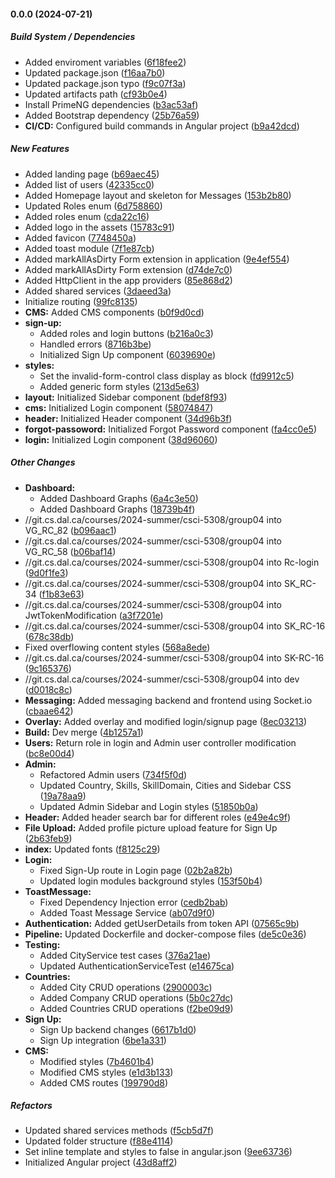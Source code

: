 #### 0.0.0 (2024-07-21)

##### Build System / Dependencies

*  Added enviroment variables ([6f18fee2](git@git.cs.dal.ca:courses/2024-summer/csci-5308/group04.git/commit/6f18fee2b1651b9e53aea41bf5e6da0e74e42e12))
*  Updated package.json ([f16aa7b0](git@git.cs.dal.ca:courses/2024-summer/csci-5308/group04.git/commit/f16aa7b05a3ca82b7ae7e5b5e0df539f241b3ac2))
*  Updated package.json typo ([f9c07f3a](git@git.cs.dal.ca:courses/2024-summer/csci-5308/group04.git/commit/f9c07f3ab3fe96431f02f37f02cd5afe81a139f1))
*  Updated artifacts path ([cf93b0e4](git@git.cs.dal.ca:courses/2024-summer/csci-5308/group04.git/commit/cf93b0e41315fca44c0978d99ab8ad9eefcb440e))
*  Install PrimeNG dependencies ([b3ac53af](git@git.cs.dal.ca:courses/2024-summer/csci-5308/group04.git/commit/b3ac53afa8bad010c1e515563ce3e503158a6e54))
*  Added Bootstrap dependency ([25b76a59](git@git.cs.dal.ca:courses/2024-summer/csci-5308/group04.git/commit/25b76a593d3cb3b4ff36d5153e5fda5b1e147fd3))
* **CI/CD:**  Configured build commands in Angular project ([b9a42dcd](git@git.cs.dal.ca:courses/2024-summer/csci-5308/group04.git/commit/b9a42dcdcbbc6395bafdda95d901b294b6498d56))

##### New Features

*  Added landing page ([b69aec45](git@git.cs.dal.ca:courses/2024-summer/csci-5308/group04.git/commit/b69aec457d96ea777d6e2cd1b74152b1f52ec0b2))
*  Added list of users ([42335cc0](git@git.cs.dal.ca:courses/2024-summer/csci-5308/group04.git/commit/42335cc0c1388a8eaaced1b49304e239f147db64))
*  Added Homepage layout and skeleton for Messages ([153b2b80](git@git.cs.dal.ca:courses/2024-summer/csci-5308/group04.git/commit/153b2b80f8de30418166b6d7023c04c3ae6f4566))
*  Updated Roles enum ([6d758860](git@git.cs.dal.ca:courses/2024-summer/csci-5308/group04.git/commit/6d7588605d007f404e089c84f2c6d6db9b09976f))
*  Added roles enum ([cda22c16](git@git.cs.dal.ca:courses/2024-summer/csci-5308/group04.git/commit/cda22c16aef16015de77a9164870cf737b3db9e2))
*  Added logo in the assets ([15783c91](git@git.cs.dal.ca:courses/2024-summer/csci-5308/group04.git/commit/15783c91791f96788998f9cbaab79656f1004772))
*  Added favicon ([7748450a](git@git.cs.dal.ca:courses/2024-summer/csci-5308/group04.git/commit/7748450a026fdd2bcef3ac7362b24479c30f010e))
*  Added toast module ([7f1e87cb](git@git.cs.dal.ca:courses/2024-summer/csci-5308/group04.git/commit/7f1e87cb578851a587aa746e823008205f635b8d))
*  Added markAllAsDirty Form extension in application ([9e4ef554](git@git.cs.dal.ca:courses/2024-summer/csci-5308/group04.git/commit/9e4ef5543d0ae9aacd41301402cb8d10c0f38844))
*  Added markAllAsDirty Form extension ([d74de7c0](git@git.cs.dal.ca:courses/2024-summer/csci-5308/group04.git/commit/d74de7c0c90b80269efa98d46b47b1476a26b727))
*  Added HttpClient in the app providers ([85e868d2](git@git.cs.dal.ca:courses/2024-summer/csci-5308/group04.git/commit/85e868d2debff2de60392484451abb8010f6c4b7))
*  Added shared services ([3daeed3a](git@git.cs.dal.ca:courses/2024-summer/csci-5308/group04.git/commit/3daeed3ab3f05d281a7edde3030382c948388290))
*  Initialize routing ([99fc8135](git@git.cs.dal.ca:courses/2024-summer/csci-5308/group04.git/commit/99fc813526132ffb5bafcd02ac7e00dd9de1e1ec))
* **CMS:**  Added CMS components ([b0f9d0cd](git@git.cs.dal.ca:courses/2024-summer/csci-5308/group04.git/commit/b0f9d0cdad5f1bbd0e5828f87906b48de0cdb372))
* **sign-up:**
  *  Added roles and login buttons ([b216a0c3](git@git.cs.dal.ca:courses/2024-summer/csci-5308/group04.git/commit/b216a0c3bf0fdf1da7e8f0f3abf031fba3cf5d94))
  *  Handled errors ([8716b3be](git@git.cs.dal.ca:courses/2024-summer/csci-5308/group04.git/commit/8716b3be39fde162ded63e22a9099182dc41b732))
  *  Initialized Sign Up component ([6039690e](git@git.cs.dal.ca:courses/2024-summer/csci-5308/group04.git/commit/6039690ea7bd5ad335af8ae38ed9ff30073a99d2))
* **styles:**
  *  Set the invalid-form-control class display as block ([fd9912c5](git@git.cs.dal.ca:courses/2024-summer/csci-5308/group04.git/commit/fd9912c5cfff65ddd5e5f3c166a289fd143171de))
  *  Added generic form styles ([213d5e63](git@git.cs.dal.ca:courses/2024-summer/csci-5308/group04.git/commit/213d5e63612ffd6d5e6728c9951e1fa337ef953f))
* **layout:**  Initialized Sidebar component ([bdef8f93](git@git.cs.dal.ca:courses/2024-summer/csci-5308/group04.git/commit/bdef8f93455d06eecf32f3ba8f339d574f6e65b9))
* **cms:**  Initialized Login component ([58074847](git@git.cs.dal.ca:courses/2024-summer/csci-5308/group04.git/commit/58074847051599c02c65ae9a13f518f10adf81e7))
* **header:**  Initialized Header component ([34d96b3f](git@git.cs.dal.ca:courses/2024-summer/csci-5308/group04.git/commit/34d96b3f758baca55649b3a6a897be59e1cb241b))
* **forgot-passoword:**  Initialized Forgot Password component ([fa4cc0e5](git@git.cs.dal.ca:courses/2024-summer/csci-5308/group04.git/commit/fa4cc0e566996bc31abf996419c0d4f37ec6c5ed))
* **login:**  Initialized Login component ([38d96060](git@git.cs.dal.ca:courses/2024-summer/csci-5308/group04.git/commit/38d9606093c63172b88c310881276d0affdf3081))

##### Other Changes

* **Dashboard:**
  *  Added Dashboard Graphs ([6a4c3e50](git@git.cs.dal.ca:courses/2024-summer/csci-5308/group04.git/commit/6a4c3e5079edcd9f2ed7e23f8823a689f18bc88b))
  *  Added Dashboard Graphs ([18739b4f](git@git.cs.dal.ca:courses/2024-summer/csci-5308/group04.git/commit/18739b4f268d2a684400f8190e3cecc56e909537))
* //git.cs.dal.ca/courses/2024-summer/csci-5308/group04 into VG_RC_82 ([b096aac1](git@git.cs.dal.ca:courses/2024-summer/csci-5308/group04.git/commit/b096aac1af20a3ac0ce6e7dc68f67d3fe65e38e6))
* //git.cs.dal.ca/courses/2024-summer/csci-5308/group04 into VG_RC_58 ([b06baf14](git@git.cs.dal.ca:courses/2024-summer/csci-5308/group04.git/commit/b06baf14344a6fd4a5b4d0583602c7a69dcfb968))
* //git.cs.dal.ca/courses/2024-summer/csci-5308/group04 into Rc-login ([9d0f1fe3](git@git.cs.dal.ca:courses/2024-summer/csci-5308/group04.git/commit/9d0f1fe313604c61940cc201a1d70b687fbbc084))
* //git.cs.dal.ca/courses/2024-summer/csci-5308/group04 into SK_RC-34 ([f1b83e63](git@git.cs.dal.ca:courses/2024-summer/csci-5308/group04.git/commit/f1b83e63836e80e1dc8a3056236bcedf0275de89))
* //git.cs.dal.ca/courses/2024-summer/csci-5308/group04 into JwtTokenModification ([a3f7201e](git@git.cs.dal.ca:courses/2024-summer/csci-5308/group04.git/commit/a3f7201ef7d9f295a961f4bc23e33f52625fe732))
* //git.cs.dal.ca/courses/2024-summer/csci-5308/group04 into SK_RC-16 ([678c38db](git@git.cs.dal.ca:courses/2024-summer/csci-5308/group04.git/commit/678c38db076116bd1cadc2d7d083424bfba6ba11))
*  Fixed overflowing content styles ([568a8ede](git@git.cs.dal.ca:courses/2024-summer/csci-5308/group04.git/commit/568a8ede106cc2cb4ec08281e26e21629993467a))
* //git.cs.dal.ca/courses/2024-summer/csci-5308/group04 into SK-RC-16 ([9c165376](git@git.cs.dal.ca:courses/2024-summer/csci-5308/group04.git/commit/9c165376f49c81b77df3bb20b3cd2cbbfd907d43))
* //git.cs.dal.ca/courses/2024-summer/csci-5308/group04 into dev ([d0018c8c](git@git.cs.dal.ca:courses/2024-summer/csci-5308/group04.git/commit/d0018c8c9fb86d290b89fbeae8ec7fc346cb631e))
* **Messaging:**  Added messaging backend and frontend using Socket.io ([cbaae642](git@git.cs.dal.ca:courses/2024-summer/csci-5308/group04.git/commit/cbaae6424a256ad255bcd50ce655988bafec1c7c))
* **Overlay:**  Added overlay and modified login/signup page ([8ec03213](git@git.cs.dal.ca:courses/2024-summer/csci-5308/group04.git/commit/8ec03213991dc8f163448813f19f171a67cc96f8))
* **Build:**  Dev merge ([4b1257a1](git@git.cs.dal.ca:courses/2024-summer/csci-5308/group04.git/commit/4b1257a1f5c282fe4fea46da62354be0564ace1c))
* **Users:**  Return role in login and Admin user controller modification ([bc8e00d4](git@git.cs.dal.ca:courses/2024-summer/csci-5308/group04.git/commit/bc8e00d435514653ca22df4e90bf17e595c0b149))
* **Admin:**
  *  Refactored Admin users ([734f5f0d](git@git.cs.dal.ca:courses/2024-summer/csci-5308/group04.git/commit/734f5f0db1cc7f13c14d745da01e1e64f52d637c))
  *  Updated Country, Skills, SkillDomain, Cities and Sidebar CSS ([19a78aa9](git@git.cs.dal.ca:courses/2024-summer/csci-5308/group04.git/commit/19a78aa9957ea6b1aa7957b43b2f12cb02dacfa6))
  *  Updated Admin Sidebar and Login styles ([51850b0a](git@git.cs.dal.ca:courses/2024-summer/csci-5308/group04.git/commit/51850b0af3e25a23ccb82c5c009fb279e266678f))
* **Header:**  Added header search bar for different roles ([e49e4c9f](git@git.cs.dal.ca:courses/2024-summer/csci-5308/group04.git/commit/e49e4c9fef65308c92fc7e8678162e5645131989))
* **File Upload:**  Added profile picture upload feature for Sign Up ([2b63feb9](git@git.cs.dal.ca:courses/2024-summer/csci-5308/group04.git/commit/2b63feb9502b2f2bef0fad527cd20379d69bb553))
* **index:**  Updated fonts ([f8125c29](git@git.cs.dal.ca:courses/2024-summer/csci-5308/group04.git/commit/f8125c2901eb8a4ebe87b5e4b41d1711da9af77a))
* **Login:**
  *  Fixed Sign-Up route in Login page ([02b2a82b](git@git.cs.dal.ca:courses/2024-summer/csci-5308/group04.git/commit/02b2a82b5c6a40b73599d8b298d0c5f638f172f8))
  *  Updated login modules background styles ([153f50b4](git@git.cs.dal.ca:courses/2024-summer/csci-5308/group04.git/commit/153f50b43ebc90323d3b947c9e7d158dd381f192))
* **ToastMessage:**
  *  Fixed Dependency Injection error ([cedb2bab](git@git.cs.dal.ca:courses/2024-summer/csci-5308/group04.git/commit/cedb2bab953d01bf4d04fe6e842fafef65838c05))
  *  Added Toast Message Service ([ab07d9f0](git@git.cs.dal.ca:courses/2024-summer/csci-5308/group04.git/commit/ab07d9f0b1dcd7d65ed6e5ad9be6fb3fe73efea5))
* **Authentication:**  Added getUserDetails from token API ([07565c9b](git@git.cs.dal.ca:courses/2024-summer/csci-5308/group04.git/commit/07565c9bc5be0e20ce33d4d5cad8ffe3cd130e68))
* **Pipeline:**  Updated Dockerfile and docker-compose files ([de5c0e36](git@git.cs.dal.ca:courses/2024-summer/csci-5308/group04.git/commit/de5c0e362f6ab975864f23a80e9d27680f1c503a))
* **Testing:**
  *  Added CityService test cases ([376a21ae](git@git.cs.dal.ca:courses/2024-summer/csci-5308/group04.git/commit/376a21ae6c4233086d36d9727301b0562836455e))
  *  Updated AuthenticationServiceTest ([e14675ca](git@git.cs.dal.ca:courses/2024-summer/csci-5308/group04.git/commit/e14675cabfe8ef4036181c62e0fc006a14ef9ba3))
* **Countries:**
  *  Added City CRUD operations ([2900003c](git@git.cs.dal.ca:courses/2024-summer/csci-5308/group04.git/commit/2900003cb120dc13677b8d886d70e2359421c243))
  *  Added Company CRUD operations ([5b0c27dc](git@git.cs.dal.ca:courses/2024-summer/csci-5308/group04.git/commit/5b0c27dccc694f61abc2c1b19eb5706dda0c2534))
  *  Added Countries CRUD operations ([f2be09d9](git@git.cs.dal.ca:courses/2024-summer/csci-5308/group04.git/commit/f2be09d9c04f55e96eaaf0a258b2d0f809333921))
* **Sign Up:**
  *  Sign Up backend changes ([6617b1d0](git@git.cs.dal.ca:courses/2024-summer/csci-5308/group04.git/commit/6617b1d09b1315c5b76b1597f0df448160f3d9ef))
  *  Sign Up integration ([6be1a331](git@git.cs.dal.ca:courses/2024-summer/csci-5308/group04.git/commit/6be1a331eed861728b19bc3adeed360a2733f344))
* **CMS:**
  *  Modified styles ([7b4601b4](git@git.cs.dal.ca:courses/2024-summer/csci-5308/group04.git/commit/7b4601b4dceb754e6423fa0ad2ef6b7214873b76))
  *  Modified CMS styles ([e1d3b133](git@git.cs.dal.ca:courses/2024-summer/csci-5308/group04.git/commit/e1d3b133a93b9a6c0021459385080ca0ccab1e04))
  *  Added CMS routes ([199790d8](git@git.cs.dal.ca:courses/2024-summer/csci-5308/group04.git/commit/199790d86164c6a8764e121045af56706b8e3695))

##### Refactors

*  Updated shared services methods ([f5cb5d7f](git@git.cs.dal.ca:courses/2024-summer/csci-5308/group04.git/commit/f5cb5d7feddfe46ccf2b42a86e3fbe14fc96dbb9))
*  Updated folder structure ([f88e4114](git@git.cs.dal.ca:courses/2024-summer/csci-5308/group04.git/commit/f88e41142843eb7b4ff18acbe1668779cb6385a1))
*  Set inline template and styles to false in angular.json ([9ee63736](git@git.cs.dal.ca:courses/2024-summer/csci-5308/group04.git/commit/9ee63736b85acb2df5ee75e002f00c98a9ed758d))
*  Initialized Angular project ([43d8aff2](git@git.cs.dal.ca:courses/2024-summer/csci-5308/group04.git/commit/43d8aff2891a13bce74913370dbf9555ad80f06e))

